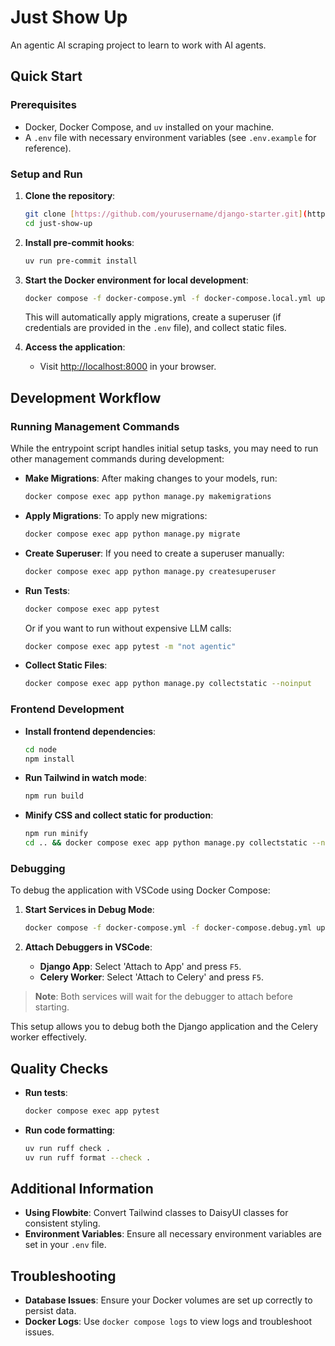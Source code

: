 # Just Show Up

An agentic AI scraping project to learn to work with AI agents.

## Quick Start

### Prerequisites

- Docker, Docker Compose, and `uv` installed on your machine.
- A `.env` file with necessary environment variables (see `.env.example` for reference).

### Setup and Run

1. **Clone the repository**:
   ```bash
   git clone [https://github.com/yourusername/django-starter.git](https://github.com/jsnyde0/just-show-up/)
   cd just-show-up
   ```

2. **Install pre-commit hooks**:
   ```bash
   uv run pre-commit install
   ```

3. **Start the Docker environment for local development**:
   ```bash
   docker compose -f docker-compose.yml -f docker-compose.local.yml up
   ```

   This will automatically apply migrations, create a superuser (if credentials are provided in the `.env` file), and collect static files.

4. **Access the application**:
   - Visit [http://localhost:8000](http://localhost:8000) in your browser.

## Development Workflow

### Running Management Commands

While the entrypoint script handles initial setup tasks, you may need to run other management commands during development:

- **Make Migrations**: After making changes to your models, run:
  ```bash
  docker compose exec app python manage.py makemigrations
  ```

- **Apply Migrations**: To apply new migrations:
  ```bash
  docker compose exec app python manage.py migrate
  ```

- **Create Superuser**: If you need to create a superuser manually:
  ```bash
  docker compose exec app python manage.py createsuperuser
  ```

- **Run Tests**:
  ```bash
  docker compose exec app pytest
  ```

  Or if you want to run without expensive LLM calls:
  ```bash
  docker compose exec app pytest -m "not agentic"
  ```

- **Collect Static Files**:
  ```bash
  docker compose exec app python manage.py collectstatic --noinput
  ```

### Frontend Development

- **Install frontend dependencies**:
  ```bash
  cd node
  npm install
  ```
- **Run Tailwind in watch mode**:
  ```bash
  npm run build
  ```

- **Minify CSS and collect static for production**:
  ```bash
  npm run minify
  cd .. && docker compose exec app python manage.py collectstatic --noinput
  ```

### Debugging

To debug the application with VSCode using Docker Compose:

1. **Start Services in Debug Mode**:
   ```bash
   docker compose -f docker-compose.yml -f docker-compose.debug.yml up --build
   ```

2. **Attach Debuggers in VSCode**:
   - **Django App**: Select 'Attach to App' and press `F5`.
   - **Celery Worker**: Select 'Attach to Celery' and press `F5`.

> **Note**: Both services will wait for the debugger to attach before starting.

This setup allows you to debug both the Django application and the Celery worker effectively.

## Quality Checks

- **Run tests**:
  ```bash
  docker compose exec app pytest
  ```
- **Run code formatting**:
  ```bash
  uv run ruff check .
  uv run ruff format --check .
  ```

## Additional Information

- **Using Flowbite**: Convert Tailwind classes to DaisyUI classes for consistent styling.
- **Environment Variables**: Ensure all necessary environment variables are set in your `.env` file.

## Troubleshooting

- **Database Issues**: Ensure your Docker volumes are set up correctly to persist data.
- **Docker Logs**: Use `docker compose logs` to view logs and troubleshoot issues.
